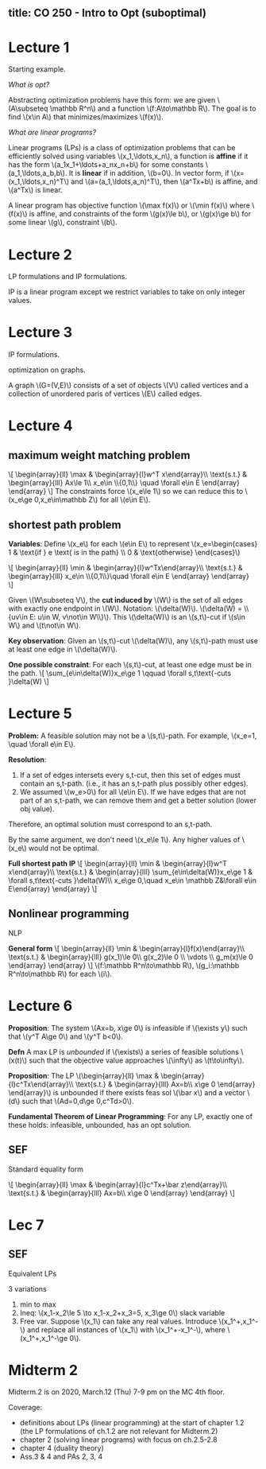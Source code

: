 title: CO 250 - Intro to Opt (suboptimal)
---

# Lecture 1
Starting example.

*What is opt?*

Abstracting optimization problems have this form: we are given \\(A\subseteq \mathbb R^n\\) and a function \\(f:A\to\mathbb R\\). The goal is to find \\(x\in A\\) that minimizes/maximizes \\(f(x)\\).

*What are linear programs?*

Linear programs (LPs) is a class of optimization problems that can be efficiently solved using variables \\(x_1,\ldots,x_n\\), a function is **affine** if it has the form \\(a_1x_1+\ldots+a_nx_n+b\\) for some constants \\(a_1,\ldots,a_b,b\\). It is **linear** if in addition, \\(b=0\\). In vector form, if \\(x=(x_1,\ldots,x_n)^T\\) and \\(a=(a_1,\ldots,a_n)^T\\), then \\(a^Tx+b\\) is affine, and \\(a^Tx\\) is linear.

A linear program has objective function \\(\max f(x)\\) or \\(\min f(x)\\) where \\(f(x)\\) is affine, and constraints of the form \\(g(x)\le b\\), or \\(g(x)\ge b\\) for some linear \\(g\\), constraint \\(b\\).

# Lecture 2
LP formulations and IP formulations.

IP is a linear program except we restrict variables to take on only integer values.

# Lecture 3
IP formulations.

optimization on graphs.

A graph \\(G=(V,E)\\) consists of a set of objects \\(V\\) called vertices and a collection of unordered paris of vertices \\(E\\) called edges.

# Lecture 4
## maximum weight matching problem

\\[
\begin{array}{ll}
\max & \begin{array}{l}w^T x\end{array}\\\\
\text{s.t.} & \begin{array}{lll}
Ax\le 1\\\\
x_e\in \\\\{0,1\\\\} \quad \forall e\in E
\end{array}
\end{array}
\\]
The constraints  force \\(x_e\le 1\\) so we can reduce this to \\(x_e\ge 0,x_e\in\mathbb Z\\) for all \\(e\in E\\).


## shortest path problem

**Variables**:  Define \\(x_e\\) for each \\(e\in E\\) to represent \\(x_e=\begin{cases}
1 & \text{if } e \text{ is in the path} \\\\
0 & \text{otherwise}
\end{cases}\\)

\\[
\begin{array}{ll}
\min & \begin{array}{l}w^Tx\end{array}\\\\
\text{s.t.} & \begin{array}{lll}
x_e\in \\\\{0,1\\\\}\quad \forall e\in E
\end{array}
\end{array}    
\\]



Given \\(W\subseteq V\\), the **cut induced by** \\(W\\) is the set of all edges with exactly one endpoint in \\(W\\). Notation: \\(\delta(W)\\).
\\(\delta(W) = \\\\{uv\in E: u\in W, v\not\in W\\\\}\\). This \\(\delta(W)\\) is an \\(s,t\\)-cut
 if \\(s\in W\\) and \\(t\not\in W\\).

**Key observation**: Given an \\(s,t\\)-cut \\(\delta(W)\\), any \\(s,t\\)-path must use at least one edge in \\(\delta(W)\\).

**One possible constraint**: For each \\(s,t\\)-cut, at least one edge must be in the path.
\\[
    \sum_{e\in\delta(W)}x_e\ge 1 \qquad \forall s,t\text{-cuts }\delta(W)
\\]

# Lecture 5
**Problem:** A feasible solution may not be a \\(s,t\\)-path. For example, \\(x_e=1, \quad \forall e\in E\\).

**Resolution**:
1. If a set of edges intersets every s,t-cut, then this set of edges must contain an s,t-path. (i.e., it has an s,t-path plus possibly other edges).
2. We assumed \\(w_e>0\\) for all \\(e\in E\\). If we have edges that are not part of an s,t-path, we can remove them and get a better solution (lower obj value).

Therefore, an optimal solution must correspond to an s,t-path.

By the same argument, we don't need \\(x_e\le 1\\). Any higher values of \\(x_e\\) would not be optimal.

**Full shortest path IP**
\\[
    \begin{array}{ll}
    \min & \begin{array}{l}w^T x\end{array}\\\\
    \text{s.t.} & \begin{array}{lll}
    \sum_{e\in\delta(W)}x_e\ge 1 & \forall s,t\text{-cuts }\delta(W)\\\\
    x_e\ge 0,\quad x_e\in \mathbb Z&\forall e\in E\end{array}
    \end{array}
\\]

## Nonlinear programming
NLP

**General form**
\\[
    \begin{array}{ll}
    \min & \begin{array}{l}f(x)\end{array}\\\\
    \text{s.t.} & \begin{array}{lll}
    g(x_1)\le 0\\\\
    g(x_2)\le 0 \\\\
    \vdots \\\\
    g_m(x)\le 0
    \end{array}
    \end{array}
\\]
\\(f:\mathbb R^n\to\mathbb R\\), \\(g_i:\mathbb R^n\to\mathbb R\\) for each \\(i\\).

# Lecture 6
**Proposition**: The system \\(Ax=b, x\ge 0\\) is infeasible if \\(\exists y\\) such that \\(y^T A\ge 0\\) and \\(y^T b<0\\).

**Defn** A max LP is *unbounded* if \\(\exists\\) a series of feasible solutions \\(x(t)\\) such that the objective value approaches \\(\infty\\) as \\(t\to\infty\\).

**Proposition**: The LP \\(\begin{array}{ll}
\max & \begin{array}{l}c^Tx\end{array}\\\\
\text{s.t.} & \begin{array}{lll}
Ax=b\\\\
x\ge 0
\end{array}
\end{array}\\) is unbounded if there exists feas sol \\(\bar x\\) and a vector \\(d\\) such that \\(Ad=0,d\ge 0,c^Td>0\\).

**Fundamental Theorem of Linear Programming**: For any LP, exactly one of these holds: infeasible, unbounded, has an opt solution.

## SEF
Standard equality form

\\[
    \begin{array}{ll}
    \max & \begin{array}{l}c^Tx+\bar z\end{array}\\\\
    \text{s.t.} & \begin{array}{lll}
    Ax=b\\\\
    x\ge 0
    \end{array}
    \end{array}
\\]
# Lec 7
## SEF
Equivalent LPs

3 variations
1. min to max
2. Ineq: \\(x_1-x_2\le 5 \to x_1-x_2+x_3=5, x_3\ge 0\\) slack variable
3. Free var. Suppose \\(x_1\\) can take any real values. Introduce \\(x_1^+,x_1^-\\) and replace all instances of \\(x_1\\) with \\(x_1^+-x_1^-\\), where \\(x_1^+,x_1^-\ge 0\\).


# Midterm 2
Midterm.2 is on 2020, March.12 (Thu) 7-9 pm on the MC 4th floor.


Coverage:
- definitions about LPs (linear programming) at the start of chapter 1.2 (the LP formulations of ch.1.2 are not relevant for Midterm.2)
- chapter 2 (solving linear programs) with focus on ch.2.5-2.8
- chapter 4 (duality theory)
- Ass.3 & 4 and PAs 2, 3, 4

